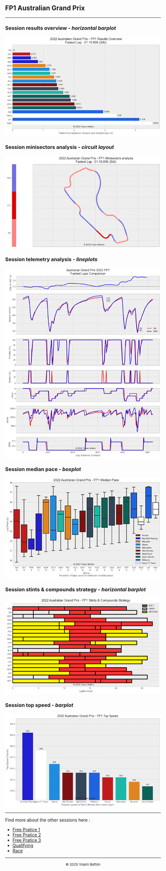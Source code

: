 ## FP1 Australian Grand Prix

---

### Session results overview - *horizontal barplot*

<img src="/output/2022-04-10_Australian_Grand_Prix/fp1_results_overview_white.png?raw=true"/>

### Session minisectors analysis - *circuit layout*

<img src="/output/2022-04-10_Australian_Grand_Prix/fp1_minisectors_analysis_white.png?raw=true"/>

### Session telemetry analysis - *lineplots*

<img src="/output/2022-04-10_Australian_Grand_Prix/fp1_telemetry_analysis_white.png?raw=true"/>

### Session median pace - *boxplot*

<img src="/output/2022-04-10_Australian_Grand_Prix/fp1_median_pace_white.png?raw=true"/>

### Session stints & compounds strategy - *horizontal barplot*

<img src="/output/2022-04-10_Australian_Grand_Prix/fp1_stints_compounds_stategy_white.png?raw=true"/>

### Session top speed - *barplot*

<img src="/output/2022-04-10_Australian_Grand_Prix/topspeed_fp1_white.png?raw=true"/>

--- 

Find more about the other sessions here :
  - [Free Pratice 1](/page/FP1/2022-04-10_Australian_Grand_Prix)  
  - [Free Pratice 2](/page/FP2/2022-04-10_Australian_Grand_Prix) 
  - [Free Pratice 3](/page/FP3/2022-04-10_Australian_Grand_Prix)
  - [Qualifying](/page/Qualifying/2022-04-10_Australian_Grand_Prix) 
  - [Race](/page/Race/2022-04-10_Australian_Grand_Prix)

---

<div style="text-align: center">
  <p style="font-size:11px">&copy; 2025 Yoann Betton</p>
</div>

<!-- ---

<p style="font-size:11px">Page generated from <a href="https://github.com/yoannbtn/yoannbtn.github.io">github.com/yoannbtn</a>.</p> -->